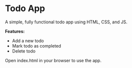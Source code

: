 # Todo App

A simple, fully functional todo app using HTML, CSS, and JS.

**Features:**
- Add a new todo
- Mark todo as completed
- Delete todo

Open index.html in your browser to use the app.